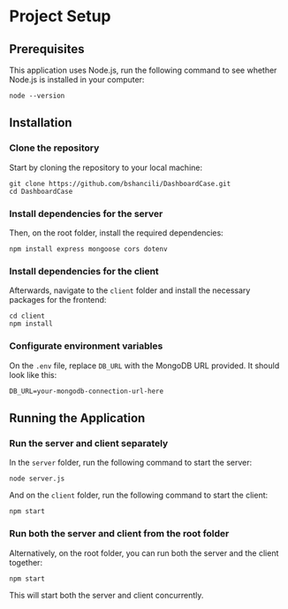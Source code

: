 # Project Setup

## Prerequisites
This application uses Node.js, run the following command to see whether Node.js is installed in your computer:
``` 
node --version
```

## Installation
### Clone the repository
Start by cloning the repository to your local machine:
``` 
git clone https://github.com/bshancili/DashboardCase.git
cd DashboardCase
```

### Install dependencies for the server
Then, on the root folder, install the required dependencies:
``` 
npm install express mongoose cors dotenv
```

### Install dependencies for the client
Afterwards, navigate to the ```client``` folder and install the necessary packages for the frontend:
``` 
cd client
npm install
```

### Configurate environment variables
On the ```.env``` file, replace ```DB_URL``` with the MongoDB URL provided. It should look like this:
```
DB_URL=your-mongodb-connection-url-here
```

## Running the Application
### Run the server and client separately
In the ```server``` folder, run the following command to start the server:
```
node server.js
```
And on the ```client``` folder, run the following command to start the client:
```
npm start
```

### Run both the server and client from the root folder
Alternatively, on the root folder, you can run both the server and the client together:
```
npm start
```
This will start both the server and client concurrently.
